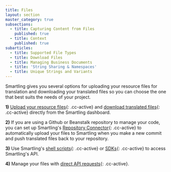 ```yaml
---
title: Files
layout: section
master_category: true
subsections:
  - title: Capturing Content from Files
    published: true
  - title: Context
    published: true
subarticles:
  - title: Supported File Types
  - title: Download Files
  - title: Managing Business Documents
  - title: 'String Sharing & Namespaces'
  - title: Unique Strings and Variants
---
```



Smartling gives you several options for uploading your resource files for translation and downloading your translated files so you can choose the one that best suits the needs of your project.

**1)** [Upload your resource files](){: .cc-active} and [download translated files](){: .cc-active} directly from the Smartling dashboard.

**2)** If you are using a Github or Beanstalk repository to manage your code, you can set up Smartling's [Repository Connector](){: .cc-active} to automatically upload your files to Smartling when you make a new commit and push translated files back to your repository.

**3)** Use Smartling's [shell scripts](){: .cc-active} or [SDKs](){: .cc-active} to access Smartling's API.

**4)** Manage your files with [direct API requests](){: .cc-active}.